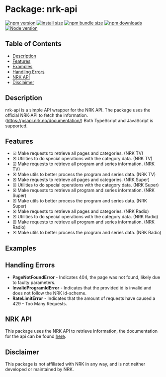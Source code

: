 <h1>Package: nrk-api</h1>

[![npm version](https://img.shields.io/npm/v/nrk-api.svg?style=flat-square)](https://www.npmjs.org/package/nrk-api)
[![install size](https://img.shields.io/badge/dynamic/json?url=https://packagephobia.com/v2/api.json?p=nrk-api&query=$.install.pretty&label=install%20size&style=flat-square)](https://packagephobia.now.sh/result?p=nrk-api)
[![npm bundle size](https://img.shields.io/bundlephobia/minzip/nrk-api?style=flat-square)](https://bundlephobia.com/package/nrk-api@latest)
[![npm downloads](https://img.shields.io/npm/dm/nrk-api.svg?style=flat-square)](https://npm-stat.com/charts.html?package=nrk-api)
[![Node version](https://img.shields.io/node/v/nrk-api.svg "Node version")](https://www.npmjs.com/package/nrk-api)

<h2>Table of Contents</h2>
<ul>
    <li><a href="#description">Description</a></li>
    <li><a href="#features">Features</a></li>
    <li><a href="#examples">Examples</a></li>
    <li><a href="#errors">Handling Errors</a></li>
    <li><a href="#api">NRK API</a></li>
    <li><a href="#disclaimer">Disclaimer</a></li>
</ul>

<h2 id="description">Description</h2>
<p>nrk-api is a simple API wrapper for the NRK API. The package uses the official NRK-API to fetch the information. (<a href="https://psapi.nrk.no/documentation/">https://psapi.nrk.no/documentation/</a>) Both TypeScript and JavaScript is supported.</p>

<h2 id="features">Features</h2>
<ul>
    <li>&#x2611 Make requests to retrieve all pages and categories. (NRK TV)</li>
    <li>&#x2612 Utilities to do special operations with the category data. (NRK TV)</li>
    <li>&#x2611 Make requests to retrieve all program and series information. (NRK TV)</li>
    <li>&#x2612 Make utils to better process the program and series data. (NRK TV)</li>
    <li>&#x2612 Make requests to retrieve all pages and categories. (NRK Super)</li>
    <li>&#x2612 Utilities to do special operations with the category data. (NRK Super)</li>
    <li>&#x2612 Make requests to retrieve all program and series information. (NRK Super)</li>
    <li>&#x2612 Make utils to better process the program and series data. (NRK Super)</li>
    <li>&#x2612 Make requests to retrieve all pages and categories. (NRK Radio)</li>
    <li>&#x2612 Utilities to do special operations with the category data. (NRK Radio)</li>
    <li>&#x2612 Make requests to retrieve all program and series information. (NRK Radio)</li>
    <li>&#x2612 Make utils to better process the program and series data. (NRK Radio)</li>
</ul>

<h2 id="examples">Examples</h2>

<h2 id="errors">Handling Errors</h2>
<ul>
    <li><b>PageNotFoundError</b> - Indicates 404, the page was not found, likely due to faulty parameters.</li>
    <li><b>InvalidProgramIdError</b> - Indicates that the provided id is invalid and does not follow the NRK id-scheme.</li>
    <li><b>RateLimitError</b> - Indicates that the amount of requests have caused a 429 - Too Many Requests.</li>
</ul>

<h2 id="api">NRK API</h2>
<p>This package uses the NRK API to retrieve information, the documentation for the api can be found <a href="https://psapi.nrk.no/documentation/">here</a>.</p>

<h2 id="disclaimer">Disclaimer</h2>
<p>This package is not affiliated with NRK in any way, and is not neither developed or maintained by NRK.</p>
